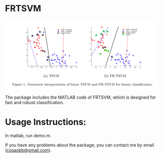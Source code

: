 # FRTSVM

![GI](./figure/GI.png)

The package includes the MATLAB code of FRTSVM, which is designed for fast and robust classification.


# Usage Instructions:

In matlab, run demo.m.


If you have any problems about the package, you can contact me by email (csgaobb@gmail.com).
